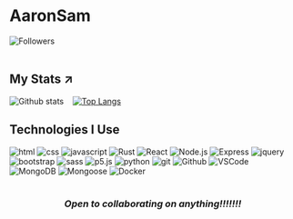 # AaronSam

![Followers](https://img.shields.io/github/followers/Timeandtid?style=for-the-badge)
<br><br>

## My Stats ↗️
![Github stats](https://github-readme-stats.vercel.app/api?username=Timeandtid&theme=onedark)&nbsp;&nbsp;&nbsp;
[![Top Langs](https://github-readme-stats.vercel.app/api/top-langs/?username=Timeandtid&theme=onedark&layout=compact&hide=makefile,LLVM)](https://github.com/anuraghazra/github-readme-stats)



## Technologies I Use
![html](https://img.shields.io/badge/-HTML5-grey?logo=html5&style=for-the-badge)
![css](https://img.shields.io/badge/-CSS3-grey?logo=css3&style=for-the-badge)
![javascript](https://img.shields.io/badge/-Javascript-grey?logo=javascript&style=for-the-badge)
![Rust](https://img.shields.io/badge/-Rust-grey?logo=rust&style=for-the-badge)
![React](https://img.shields.io/badge/-React-grey?logo=react&style=for-the-badge)
![Node.js](https://img.shields.io/badge/-NodeJS-grey?logo=node.js&style=for-the-badge)
![Express](https://img.shields.io/badge/-Express-grey?logo=express&style=for-the-badge)
![jquery](https://img.shields.io/badge/-jQuery-grey?logo=jQuery&style=for-the-badge)
![bootstrap](https://img.shields.io/badge/-Bootstrap-grey?logo=bootstrap&style=for-the-badge)
![sass](https://img.shields.io/badge/-SASS-grey?logo=sass&style=for-the-badge)
![p5.js](https://img.shields.io/badge/-P5.js-grey?logo=p5.js&style=for-the-badge)
![python](https://img.shields.io/badge/-Python-grey?logo=python&style=for-the-badge)
![git](https://img.shields.io/badge/-Git-grey?logo=git&style=for-the-badge)
![Github](https://img.shields.io/badge/-Github-grey?logo=github&style=for-the-badge)
![VSCode](https://img.shields.io/badge/-VSCode-grey?logo=visualstudiocode&style=for-the-badge)
![MongoDB](https://img.shields.io/badge/-MongoDB-grey?logo=mongodb&style=for-the-badge) 
![Mongoose](https://img.shields.io/badge/-Mongoose-grey?logo=mongoose&style=for-the-badge) 
![Docker](https://img.shields.io/badge/-Docker-grey?logo=docker&style=for-the-badge) 
<br><br>

<center> <i><h3>Open to collaborating on anything!!!!!!!</h3></i></center>
